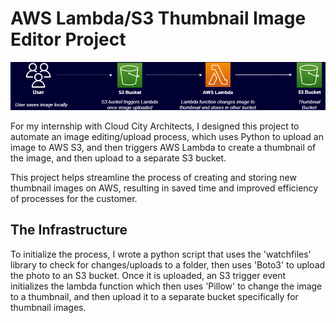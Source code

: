 # AWS Lambda/S3 Thumbnail Image Editor Project
![This is an image](/image_editor.png)

For my internship with Cloud City Architects, I designed this project to automate an image editing/upload process, which uses Python to upload an image to AWS S3, and then triggers AWS Lambda to create a thumbnail of the image, and then upload to a separate S3 bucket. 

This project helps streamline the process of creating and storing new thumbnail images on AWS, resulting in saved time and improved efficiency of processes for the customer.

## The Infrastructure

To initialize the process, I wrote a python script that uses the 'watchfiles' library to check for changes/uploads to a folder, then uses 'Boto3' to upload the photo to an S3 bucket. Once it is uploaded, an S3 trigger event initializes the lambda function which then uses 'Pillow' to change the image to a thumbnail, and then upload it to a separate bucket specifically for thumbnail images.
